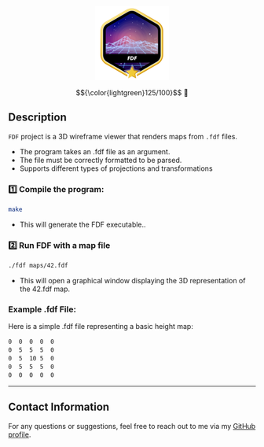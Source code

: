 <p align="center">
  <img src="https://github.com/Ailton-Bezerra/Ailton-Bezerra/blob/main/badges/fdfm.png" alt="Push_swap 42 project badge"/>
<p align="center">
$${\color{lightgreen}125/100}$$ 🌟

## Description
`FDF` project is a 3D wireframe viewer that renders maps from `.fdf` files.
- The program takes an .fdf file as an argument.
- The file must be correctly formatted to be parsed.
- Supports different types of projections and transformations

### 1️⃣ Compile the program:
```sh
make
```
- This will generate the FDF executable..

### 2️⃣ Run FDF with a map file
```sh
./fdf maps/42.fdf
```
 - This will open a graphical window displaying the 3D representation of the 42.fdf map.
### Example .fdf File:
Here is a simple .fdf file representing a basic height map:
```txt
0  0  0  0  0
0  5  5  5  0
0  5  10 5  0
0  5  5  5  0
0  0  0  0  0
```
---
## Contact Information
For any questions or suggestions, feel free to reach out to me via my [GitHub profile](https://github.com/Ailton-Bezerra).
